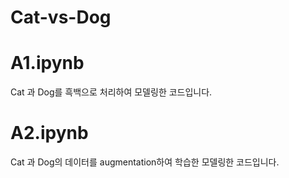 # Cat-vs-Dog


# A1.ipynb

Cat 과 Dog를 흑백으로 처리하여 모델링한 코드입니다.

# A2.ipynb

Cat 과 Dog의 데이터를 augmentation하여 학습한 모델링한 코드입니다.

